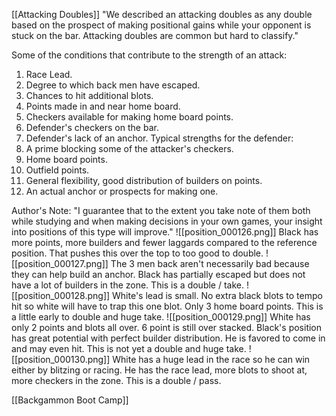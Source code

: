 [[Attacking Doubles]]
"We described an attacking doubles as any double based on the prospect of making positional gains while your opponent is stuck on the bar. Attacking doubles are common but hard to classify."

Some of the conditions that contribute to the strength of an attack:
1) Race Lead.
2) Degree to which back men have escaped.
3) Chances to hit additional blots.
4) Points made in and near home board.
5) Checkers available for making home board points.
6) Defender's checkers on the bar.
7) Defender's lack of an anchor.
Typical strengths for the defender:
1) A prime blocking some of the attacker's checkers.
2) Home board points.
3) Outfield points.
4) General flexibility, good distribution of builders on points.
5) An actual anchor or prospects for making one.

Author's Note: "I guarantee that to the extent you take note of them both while studying and when making decisions in your own games, your insight into positions of this type will improve."
![[position_000126.png]]
Black has more points, more builders and fewer laggards compared to the reference position. That pushes this over the top to too good to double.
![[position_000127.png]]
The 3 men back aren't necessarily bad because they can help build an anchor. Black has partially escaped but does not have a lot of builders in the zone. This is a double / take.
![[position_000128.png]]
White's lead is small. No extra black blots to tempo hit so white will have to trap this one blot. Only 3 home board points. This is a little early to double and huge take.
![[position_000129.png]]
White has only 2 points and blots all over. 6 point is still over stacked. Black's position has great potential with perfect builder distribution. He is favored to come in and may even hit. This is not yet a double and huge take.
![[position_000130.png]]
White has a huge lead in the race so he can win either by blitzing or racing. He has the race lead, more blots to shoot at, more checkers in the zone. This is a double / pass.

[[Backgammon Boot Camp]]
